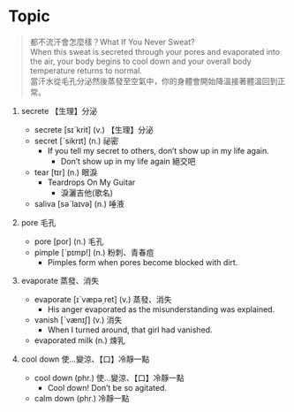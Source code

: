 # Topic

> 都不流汗會怎麼樣？What If You Never Sweat?<br>
> When this sweat is secreted through your pores and evaporated into the air, your body begins to cool down and your overall body temperature returns to normal.<br>
> 當汗水從毛孔分泌然後蒸發至空氣中，你的身體會開始降溫接著體溫回到正常。

1. secrete  【生理】分泌
    * secrete  [sɪˋkrit]  (v.)  【生理】分泌
    * secret  [ˋsikrɪt]  (n.)  祕密
        - If you tell my secret to others, don’t show up in my life again.
            + Don’t show up in my life again 絕交吧
    * tear  [tɪr]  (n.)  眼淚
        - Teardrops On My Guitar
            + 淚灑吉他(歌名)
    * saliva  [səˋlaɪvə]  (n.)  唾液

2. pore  毛孔
    * pore  [por]  (n.)  毛孔
    * pimple  [ˋpɪmp!]  (n.)  粉刺、青春痘
        - Pimples form when pores become blocked with dirt.

3. evaporate  蒸發、消失
    * evaporate  [ɪˋvæpə͵ret]  (v.)  蒸發、消失
        - His anger evaporated as the misunderstanding was explained.
    * vanish  [ˋvænɪʃ]  (v.)  消失
        - When I turned around, that girl had vanished.
    * evaporated milk  (n.)  煉乳

4. cool down  使…變涼、【口】冷靜一點
    * cool down  (phr.)  使…變涼、【口】冷靜一點
        - Cool down! Don’t be so agitated.
    * calm down  (phr.)  冷靜一點
